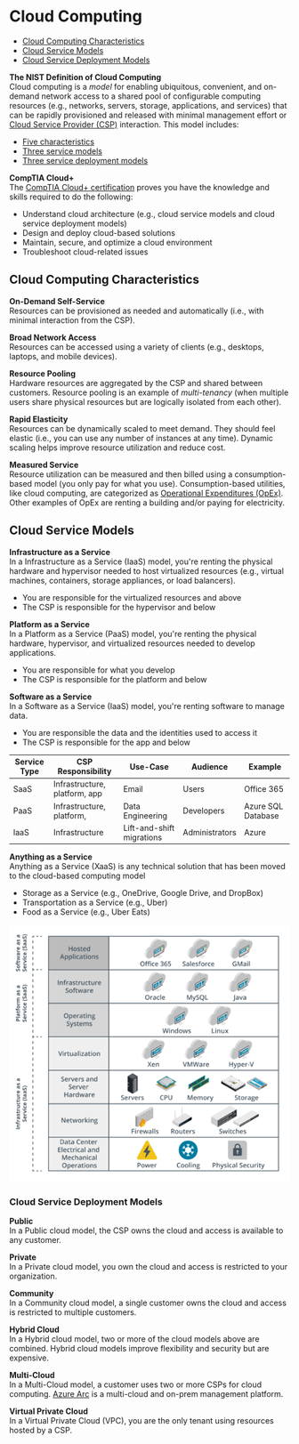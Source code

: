 # Cloud Computing
* [Cloud Computing Characteristics](#cloud-computing-characteristics)
* [Cloud Service Models](#cloud-service-models)
* [Cloud Service Deployment Models](#cloud-service-deployment-models)

**The NIST Definition of Cloud Computing**  
Cloud computing is a *model* for enabling ubiquitous, convenient, and on-demand network access to a shared pool of configurable computing resources (e.g., networks, servers, storage, applications, and services) that can be rapidly provisioned and released with minimal management effort or [Cloud Service Provider (CSP)](/cloud/business-operations/service-providers/README.md) interaction. This model includes:
* [Five characteristics](/cloud/README.md#cloud-computing-characteristics)
* [Three service models](/cloud/README.md#cloud-service-models)
* [Three service deployment models](/cloud/README.md#cloud-service-deployment-models)

**CompTIA Cloud+**  
The [CompTIA Cloud+ certification](https://partners.comptia.org/docs/default-source/resources/comptia-cloud-cv0-003-exam-objectives-(1-0)) proves you have the knowledge and skills required to do the following:
* Understand cloud architecture (e.g., cloud service models and cloud service deployment models)
* Design and deploy cloud-based solutions
* Maintain, secure, and optimize a cloud environment
* Troubleshoot cloud-related issues

## Cloud Computing Characteristics
**On-Demand Self-Service**  
Resources can be provisioned as needed and automatically (i.e., with minimal interaction from the CSP).

**Broad Network Access**  
Resources can be accessed using a variety of clients (e.g., desktops, laptops, and mobile devices).

**Resource Pooling**  
Hardware resources are aggregated by the CSP and shared between customers. Resource pooling is an example of *multi-tenancy* (when multiple users share physical resources but are logically isolated from each other).

**Rapid Elasticity**  
Resources can be dynamically scaled to meet demand. They should feel elastic (i.e., you can use any number of instances at any time). Dynamic scaling helps improve resource utilization and reduce cost. 

**Measured Service**  
Resource utilization can be measured and then billed using a consumption-based model (you only pay for what you use). Consumption-based utilities, like cloud computing, are categorized as [Operational Expenditures (OpEx)](/cloud/business-operations/expenditures/README.md#categories). Other examples of OpEx are renting a building and/or paying for electricity. 

## Cloud Service Models
**Infrastructure as a Service**  
In a Infrastructure as a Service (IaaS) model, you're renting the physical hardware and hypervisor needed to host virtualized resources (e.g., virtual machines, containers, storage appliances, or load balancers). 
* You are responsible for the virtualized resources and above
* The CSP is responsible for the hypervisor and below

**Platform as a Service**  
In a Platform as a Service (PaaS) model, you're renting the physical hardware, hypervisor, and virtualized resources needed to develop applications. 
* You are responsible for what you develop
* The CSP is responsible for the platform and below 

**Software as a Service**  
In a Software as a Service (IaaS) model, you're renting software to manage data. 
* You are responsible the data and the identities used to access it
* The CSP is responsible for the app and below 

| Service Type | CSP Responsibility            | Use-Case                  | Audience       | Example            |
| ------------ | ----------------------------- | ------------------------- | -------------- | ------------------ |
| SaaS         | Infrastructure, platform, app | Email                     | Users          | Office 365         |
| PaaS         | Infrastructure, platform,     | Data Engineering          | Developers     | Azure SQL Database |
| IaaS         | Infrastructure                | Lift-and-shift migrations | Administrators | Azure              |

**Anything as a Service**    
Anything as a Service (XaaS) is any technical solution that has been moved to the cloud-based computing model 
* Storage as a Service (e.g., OneDrive, Google Drive, and DropBox)
* Transportation as a Service (e.g., Uber)
* Food as a Service (e.g., Uber Eats)

![cloud-service-models.png](/cloud/cloud-service-models.png)

### Cloud Service Deployment Models
**Public**  
In a Public cloud model, the CSP owns the cloud and access is available to any customer.

**Private**  
In a Private cloud model, you own the cloud and access is restricted to your organization. 

**Community**  
In a Community cloud model, a single customer owns the cloud and access is restricted to multiple customers.

**Hybrid Cloud**  
In a Hybrid cloud model, two or more of the cloud models above are combined. Hybrid cloud models improve flexibility and security but are expensive. 

**Multi-Cloud**  
In a Multi-Cloud model, a customer uses two or more CSPs for cloud computing. [Azure Arc](/azure/management/README.md#deployment-tools) is a multi-cloud and on-prem management platform. 

**Virtual Private Cloud**  
In a Virtual Private Cloud (VPC), you are the only tenant using resources hosted by a CSP.  